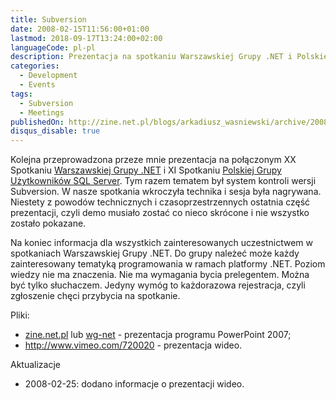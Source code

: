 ```yaml
---
title: Subversion
date: 2008-02-15T11:56:00+01:00
lastmod: 2018-09-17T13:24:00+02:00
languageCode: pl-pl
description: Prezentacja na spotkaniu Warszawskiej Grupy .NET i Polskiej Grupy Użytkowników SQL Server systemu kontroli wersji Subversion
categories:
  - Development
  - Events
tags:
  - Subversion
  - Meetings
publishedOn: http://zine.net.pl/blogs/arkadiusz_wasniewski/archive/2008/02/15/subversion.aspx
disqus_disable: true
---
```


Kolejna przeprowadzona przeze mnie prezentacja na połączonym XX Spotkaniu [Warszawskiej Grupy .NET](http://www.wg.net.pl) i XI Spotkaniu [Polskiej Grupy Użytkowników SQL Server](http://plssug.org.pl).  Tym razem tematem był system kontroli wersji Subversion. W nasze spotkania wkroczyła technika i sesja była nagrywana. Niestety z powodów technicznych i czasoprzestrzennych ostatnia część prezentacji, czyli demo musiało zostać co nieco skrócone i nie wszystko zostało pokazane.

Na koniec informacja dla wszystkich zainteresowanych uczestnictwem w spotkaniach Warszawskiej Grupy .NET. Do grupy należeć może każdy zainteresowany tematyką programowania w ramach platformy .NET. Poziom wiedzy nie ma znaczenia. Nie ma wymagania bycia prelegentem. Można być tylko słuchaczem. Jedyny wymóg to każdorazowa rejestracja, czyli zgłoszenie chęci przybycia na spotkanie.

Pliki:

* [zine.net.pl](http://zine.net.pl/files/folders/797/download.aspx) lub [wg-net](http://groups.google.com/group/wg-net/web/20080214_XX_AW_Subversion_pptx.zip) - prezentacja programu PowerPoint 2007;
* <http://www.vimeo.com/720020> - prezentacja wideo.

Aktualizacje

* 2008-02-25: dodano informacje o prezentacji wideo.